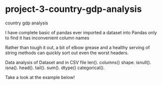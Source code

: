 # project-3-country-gdp-analysis

country gdp analysis

I have complete basic of pandas ever imported a dataset into 
Pandas only to find it has inconvenient column names

Rather than tough it out, a bit of elbow grease and a healthy serving of
string methods can quickly sort out even the worst headers.

Data analysis of Dataset and in CSV file len(). 
columns()
shape.
isnull().
isna().
head().
tail().
sum().
dtype()
categorical().

Take a look at the example below!
